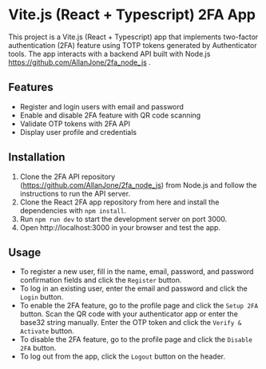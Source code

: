 # Vite.js (React + Typescript) 2FA App

This project is a Vite.js (React + Typescript) app that implements two-factor authentication (2FA) feature using TOTP tokens generated by Authenticator tools.
The app interacts with a backend API built with Node.js https://github.com/AllanJone/2fa_node_js .

## Features

- Register and login users with email and password
- Enable and disable 2FA feature with QR code scanning
- Validate OTP tokens with 2FA API
- Display user profile and credentials

## Installation

1. Clone the 2FA API repository (https://github.com/AllanJone/2fa_node_js) from Node.js and follow the instructions to run the API server.
2. Clone the React 2FA app repository from here and install the dependencies with `npm install`.
3. Run `npm run dev` to start the development server on port 3000.
4. Open http://localhost:3000 in your browser and test the app.

## Usage

- To register a new user, fill in the name, email, password, and password confirmation fields and click the `Register` button.
- To log in an existing user, enter the email and password and click the `Login` button.
- To enable the 2FA feature, go to the profile page and click the `Setup 2FA` button. Scan the QR code with your authenticator app or enter the base32 string manually. Enter the OTP token and click the `Verify & Activate` button.
- To disable the 2FA feature, go to the profile page and click the `Disable 2FA` button.
- To log out from the app, click the `Logout` button on the header.
